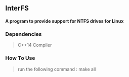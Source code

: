 ## InterFS

#### A program to provide support for NTFS drives for Linux

### Dependencies
> C++14 Compiler

### How To Use
> run the following command : make all
